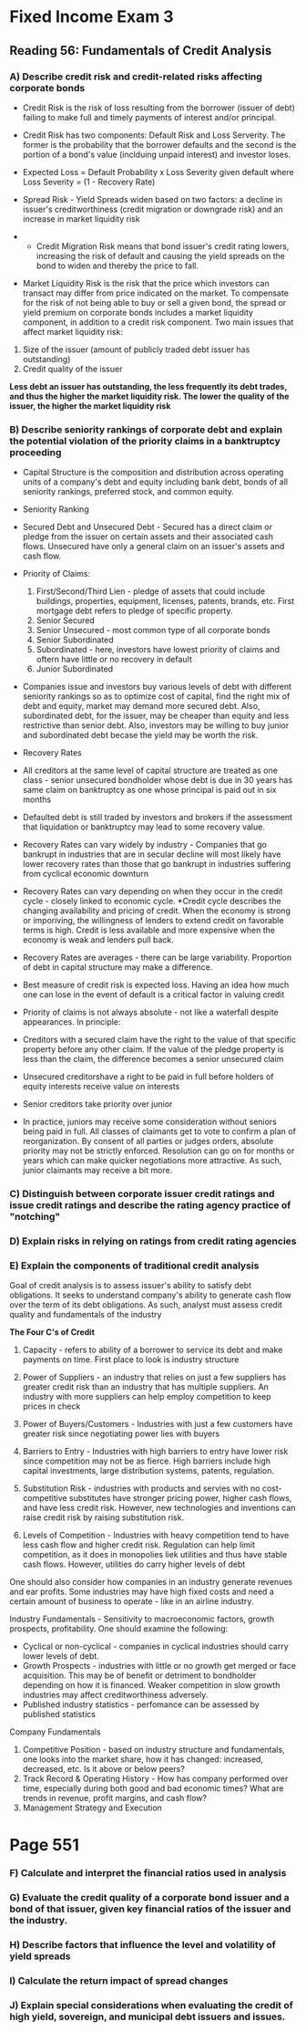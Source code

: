 # Fixed Income Exam 3

## Reading 56: Fundamentals of Credit Analysis

### A) Describe credit risk and credit-related risks affecting corporate bonds

* Credit Risk is the risk of loss resulting from the borrower (issuer of debt) failing to make full and timely payments of interest and/or principal. 

* Credit Risk has two components: Default Risk and Loss Serverity. The former is the probability that the borrower defaults and the second is the portion of a bond's value (inclduing unpaid interest) and investor loses. 

* Expected Loss = Default Probability x Loss Severity given default where Loss Severity = (1 - Recovery Rate)

* Spread Risk - Yield Spreads widen based on two factors: a decline in issuer's creditworthiness (credit migration or downgrade risk) and an increase in market liquidity risk

* + Credit Migration Risk means that bond issuer's credit rating lowers, increasing the risk of default and causing the yield spreads on the bond to widen and thereby the price to fall. 

+ Market Liquidity Risk is the risk that the price which investors can transact may differ from price indicated on the market. To compensate for the risk of not being able to buy or sell a given bond, the spread or yield premium on corporate bonds includes a market liquidity component, in addition to a credit risk component. Two main issues that affect market liquidity risk:

1) Size of the issuer (amount of publicly traded debt issuer has outstanding)
2) Credit quality of the issuer

__Less debt an issuer has outstanding, the less frequently its debt trades, and thus the higher the market liquidity risk. The lower the quality of the issuer, the higher the market liquidity risk__


### B) Describe seniority rankings of corporate debt and explain the potential violation of the priority claims in a banktruptcy proceeding

* Capital Structure is the composition and distribution across operating units of a company's debt and equity including bank debt, bonds of all seniority rankings, preferred stock, and common equity. 

* Seniority Ranking 
 + Secured Debt and Unsecured Debt - Secured has a direct claim or pledge from the issuer on certain assets and their associated cash flows. Unsecured have only a general claim on an issuer's assets and cash flow. 
 
* Priority of Claims:

  1) First/Second/Third Lien - pledge of assets that could include buildings, properties, equipment, licenses, patents, brands, etc. First mortgage debt refers to pledge of specific property. 
  2) Senior Secured
  3) Senior Unsecured - most common type of all corporate bonds
  4) Senior Subordinated
  5) Subordinated - here, investors have lowest priority of claims and oftern have little or no recovery in default
  6) Junior Subordinated
    
* Companies issue and investors buy various levels of debt with different seniority rankings so as to optimize cost of capital, find the right mix of debt and equity, market may demand more secured debt. Also, subordinated debt, for the issuer, may be cheaper than equity and less restrictive than senior debt. Also, investors may be willing to buy junior and subordinated debt becase the yield may be worth the risk. 

    
* Recovery Rates
 + All creditors at the same level of capital structure are treated as one class - senior unsecured bondholder whose debt is due in 30 years has same claim on banktruptcy as one whose principal is paid out in six months
 
 + Defaulted debt is still traded by investors and brokers if the assessment that liquidation or banktruptcy may lead to some recovery value. 
 
 + Recovery Rates can vary widely by industry - Companies that go bankrupt in industries that are in secular decline will most likely have lower recovery rates than those that go bankrupt in industries suffering from cyclical economic downturn
 
 + Recovery Rates can vary depending on when they occur in the credit cycle - closely linked to economic cycle. *Credit cycle describes the changing availability and pricing of credit. When the economy is strong or imporiving, the willingness of lenders to extend credit on favorable terms is high. Credit is less available and more expensive when the economy is weak and lenders pull back.
 
 + Recovery Rates are averages - there can be large variability. Proportion of debt in capital structure may make a difference. 
 
* Best measure of credit risk is expected loss. Having an idea how much one can lose in the event of default is a critical factor in valuing credit

* Priority of claims is not always absolute - not like a waterfall despite appearances. In principle: 
 * Creditors with a secured claim have the right to the value of that specific property before any other claim. If the value of the pledge property is less than the claim, the difference becomes a senior unsecured claim
 
 * Unsecured creditorshave a right to be paid in full before holders of equity interests receive value on interests
 
 * Senior creditors take priority over junior
 
 * In practice, juniors may receive some consideration without seniors being paid in full. All classes of claimants get to vote to confirm a plan of reorganization. By consent of all parties or judges orders, absolute priority may not be strictly enforced. Resolution can go on for months or years which can make quicker negotiations more attractive. As such, junior claimants may receive a bit more. 
 

### C) Distinguish between corporate issuer credit ratings and issue credit ratings and describe the rating agency practice of "notching"


### D) Explain risks in relying on ratings from credit rating agencies

### E) Explain the components of traditional credit analysis

Goal of credit analysis is to assess issuer's ability to satisfy debt obligations. It seeks to understand company's ability to generate cash flow over the term of its debt obligations. As such, analyst must assess credit quality and fundamentals of the industry

__The Four C's of Credit__

1) Capacity - refers to ability of a borrower to service its debt and make payments on time. First place to look is industry structure
 1) Power of Suppliers - an industry that relies on just a few suppliers has greater credit risk than an industry that has multiple suppliers. An industry with more suppliers can help employ competition to keep prices in check
 
 2) Power of Buyers/Customers - Industries with just a few customers have greater risk since negotiating power lies with buyers
 
 3) Barriers to Entry - Industries with high barriers to entry have lower risk since competition may not be as fierce. High barriers include high capital investments, large distribution systems, patents, regulation. 
 
 4) Substitution Risk - industries with products and servies with no cost-competitive substitutes have stronger pricing power, higher cash flows, and have less credit risk. However, new technologies and inventions can raise credit risk by raising substitution risk. 
 
 5) Levels of Competition - Industries with heavy competition tend to have less cash flow and higher credit risk. Regulation can help limit competition, as it does in monopolies liek utilities and thus have stable cash flows. However, utilities do carry higher levels of debt
 
One should also consider how companies in an industry generate revenues and ear profits. Some industries may have high fixed costs and need a certain amount of business to operate - like in an airline industry. 

Industry Fundamentals - Sensitivity to macroeconomic factors, growth prospects, profitability. One should examine the following:

* Cyclical or non-cyclical - companies in cyclical industries should carry lower levels of debt. 
* Growth Prospects - industries with little or no growth get merged or face acquisition. This may be of benefit or detriment to bondholder depending on how it is financed. Weaker competition in slow growth industries may affect creditworthiness adversely. 
* Published industry statistics - perfomance can be assessed by published statistics 

Company Fundamentals 

1) Competitive Position - based on industry structure and fundamentals, one looks into the market share, how it has changed: increased, decreased, etc. Is it above or below peers?
2) Track Record & Operating History - How has company performed over time, especially during both good and bad economic times? What are trends in revenue, profit margins, and cash flow?
3) Management Strategy and Execution

# Page 551

### F) Calculate and interpret the financial ratios used in analysis

### G) Evaluate the credit quality of a corporate bond issuer and a bond of that issuer, given key financial ratios of the issuer and the industry. 

### H) Describe factors that influence the level and volatility of yield spreads

### I) Calculate the return impact of spread changes

### J) Explain special considerations when evaluating the credit of high yield, sovereign, and municipal debt issuers and issues. 
